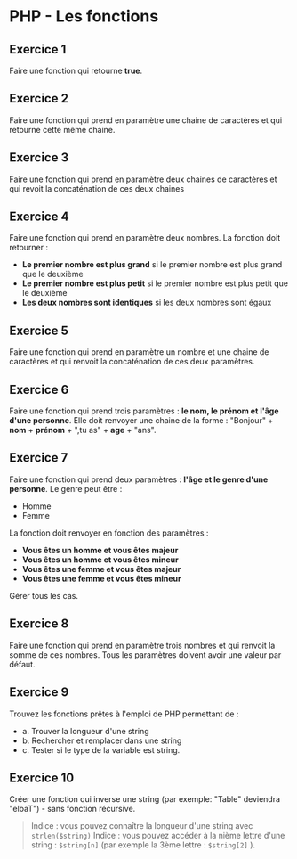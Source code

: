 # PHP - Les fonctions
## Exercice 1
Faire une fonction qui retourne **true**.

## Exercice 2
Faire une fonction qui prend en paramètre une chaine de caractères et qui retourne cette même chaine.

## Exercice 3
Faire une fonction qui prend en paramètre deux chaines de caractères et qui revoit la concaténation de ces deux chaines

## Exercice 4
Faire une fonction qui prend en paramètre deux nombres. La fonction doit retourner :
- **Le premier nombre est plus grand** si le premier nombre est plus grand que le deuxième
- **Le premier nombre est plus petit** si le premier nombre est plus petit que le deuxième
- **Les deux nombres sont identiques** si les deux nombres sont égaux

## Exercice 5
Faire une fonction qui prend en paramètre un nombre et une chaine de caractères et qui renvoit la concaténation de ces deux paramètres.

## Exercice 6
Faire une fonction qui prend trois paramètres : **le nom, le prénom et l'âge d'une personne**. Elle doit renvoyer une chaine de la forme :
"Bonjour" + **nom** + **prénom** + ",tu as" + **age** + "ans".

## Exercice 7
Faire une fonction qui prend deux paramètres : **l'âge et le genre d'une personne**. Le genre peut être :
- Homme
- Femme

La fonction doit renvoyer en fonction des paramètres :
- **Vous êtes un homme et vous êtes majeur**
- **Vous êtes un homme et vous êtes mineur**
- **Vous êtes une femme et vous êtes majeur**
- **Vous êtes une femme et vous êtes mineur**

Gérer tous les cas.

## Exercice 8
Faire une fonction qui prend en paramètre trois nombres et qui renvoit la somme de ces nombres.
Tous les paramètres doivent avoir une valeur par défaut.

## Exercice 9

Trouvez les fonctions prêtes à l'emploi de PHP permettant de :
- a. Trouver la longueur d'une string
- b. Rechercher et remplacer dans une string
- c. Tester si le type de la variable est string.

## Exercice 10

Créer une fonction qui inverse une string (par exemple: "Table" deviendra "elbaT") - sans fonction récursive.
> Indice : vous pouvez connaître la longueur d'une string avec `strlen($string)`
> Indice : vous pouvez accéder à la nième lettre d'une string : `$string[n]` (par exemple la 3ème lettre : `$string[2]` ).

